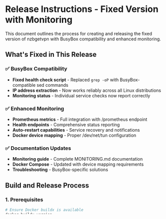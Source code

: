 # Release Instructions - Fixed Version with Monitoring

This document outlines the process for creating and releasing the fixed version of nzbgetvpn with BusyBox compatibility and enhanced monitoring.

## What's Fixed in This Release

### ✅ BusyBox Compatibility
- **Fixed health check script** - Replaced `grep -oP` with BusyBox-compatible sed commands
- **IP address extraction** - Now works reliably across all Linux distributions
- **Monitoring status** - Individual service checks now report correctly

### ✅ Enhanced Monitoring
- **Prometheus metrics** - Full integration with /prometheus endpoint
- **Health endpoints** - Comprehensive status reporting
- **Auto-restart capabilities** - Service recovery and notifications
- **Docker device mapping** - Proper /dev/net/tun configuration

### ✅ Documentation Updates
- **Monitoring guide** - Complete MONITORING.md documentation
- **Docker Compose** - Updated with device mapping requirements
- **Troubleshooting** - BusyBox-specific solutions

## Build and Release Process

### 1. Prerequisites
```bash
# Ensure Docker buildx is available
docker buildx version

# Setup multi-architecture builder (if not exists)
docker buildx create --name multiarch --use
```

### 2. Build the Fixed Image
```bash
# Build for multiple architectures
docker buildx build \
  --platform linux/amd64,linux/arm64 \
  -f Dockerfile.fixed \
  -t magicalyak/nzbgetvpn:fixed \
  -t magicalyak/nzbgetvpn:latest-fixed \
  --push .

# Build and test locally first
docker build -f Dockerfile.fixed -t nzbgetvpn:test-fixed .
```

### 3. Testing Checklist

**Local Testing:**
```bash
# Test basic functionality
docker run --rm \
  --cap-add=NET_ADMIN \
  --device=/dev/net/tun \
  -e VPN_CLIENT=openvpn \
  nzbgetvpn:test-fixed \
  grep -n "sed -n" /root/healthcheck.sh

# Test health check compatibility
docker run --rm nzbgetvpn:test-fixed /root/healthcheck.sh --version
```

**Integration Testing:**
- [ ] VPN connection works with device mapping
- [ ] Health check reports proper IP addresses
- [ ] Prometheus metrics endpoint responds correctly
- [ ] Individual service checks show proper status
- [ ] Multi-architecture builds work on ARM64
- [ ] BusyBox grep commands execute without errors

### 4. Release Tags

Create the following tags:
- `magicalyak/nzbgetvpn:fixed` - Main fixed version
- `magicalyak/nzbgetvpn:latest-fixed` - Alternative latest fixed
- `magicalyak/nzbgetvpn:v1.0.0-fixed` - Version-specific fixed

### 5. Documentation Updates

**Update these files:**
- [ ] README.md - Add monitoring section
- [ ] MONITORING.md - Complete monitoring guide
- [ ] docker-compose.yml - Include device mapping
- [ ] .env.sample - Add monitoring variables
- [ ] TROUBLESHOOTING.md - BusyBox solutions

### 6. GitHub Release

**Create release with:**
- Tag: `v1.0.0-fixed`
- Title: "Fixed Version - BusyBox Compatibility & Enhanced Monitoring"
- Assets: Include build-fixed.sh and example configs

**Release Notes Template:**
```markdown
## 🎉 nzbgetvpn Fixed Version - v1.0.0

This release addresses BusyBox compatibility issues and enhances monitoring capabilities.

### ✅ What's Fixed
- **BusyBox grep compatibility** - Health checks now work on all Linux distributions
- **VPN interface detection** - Proper IP address extraction across platforms
- **Monitoring improvements** - Complete Prometheus integration
- **Device mapping** - Docker Compose includes required /dev/net/tun mapping

### 🚀 New Features
- **Enhanced health endpoints** - /health, /prometheus, /status, /metrics
- **Auto-restart capabilities** - Service recovery with notifications
- **Multi-architecture support** - AMD64, ARM64 with optimizations
- **Comprehensive monitoring** - Grafana dashboards and alerting

### 🐳 Quick Start
```bash
# Use the fixed image
docker run -d \
  --name nzbgetvpn \
  --cap-add=NET_ADMIN \
  --device=/dev/net/tun \
  -p 6789:6789 \
  -p 8080:8080 \
  magicalyak/nzbgetvpn:fixed
```

### 📊 Monitoring
- Health: http://localhost:8080/health
- Metrics: http://localhost:8080/prometheus
- Dashboard: http://localhost:8080/

### 🔧 Migration from Standard Version
1. Update docker-compose.yml: `image: magicalyak/nzbgetvpn:fixed`
2. Add device mapping: `devices: - /dev/net/tun`
3. Enable monitoring: `ENABLE_MONITORING=yes`

See [MONITORING.md](MONITORING.md) for complete setup guide.
```

### 7. Post-Release Tasks

**Update Docker Hub:**
- [ ] Update repository description
- [ ] Add monitoring tags/keywords
- [ ] Update README on Docker Hub

**Community Updates:**
- [ ] Update Reddit posts about the fixes
- [ ] Notify users who reported BusyBox issues
- [ ] Update relevant GitHub issue threads

## Rollback Plan

If issues are discovered:

```bash
# Revert to previous version
docker pull magicalyak/nzbgetvpn:latest

# Update compose files
sed -i 's/:fixed/:latest/g' docker-compose.yml
```

## Version History

| Version | Changes | Date |
|---------|---------|------|
| v1.0.0-fixed | BusyBox compatibility, enhanced monitoring | 2025-06-13 |
| latest | Original version with monitoring | 2025-06-11 |

## Support

For issues with the fixed version:
1. Check [TROUBLESHOOTING.md](TROUBLESHOOTING.md)
2. Review [MONITORING.md](MONITORING.md) 
3. Open issue with "fixed-version" label 